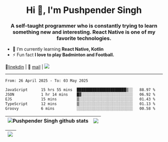 <h1 align="center">Hi 👋, I'm Pushpender Singh</h1>
<h3 align="center">A self-taught programmer who is constantly trying to learn something new and interesting. React Native is one of my favorite technologies.</h3>

- 🌱 I’m currently learning **React Native, Kotlin**
- ⚡ Fun fact **I love to play Badminton and Football.**

👔[linekdin](https://www.linkedin.com/in/pushpender-singh-240061202/) | 📧 [mail](mailto:pushpendersingh694@gmail.com) | 
<a href="https://github.com/pushpender-singh-ap/pushpender-singh-ap">
    <img src="https://komarev.com/ghpvc/?username=pushpender-singh-ap&style=for-the-badge">
</a>


---

<!--START_SECTION:waka-->

```txt
From: 26 April 2025 - To: 03 May 2025

JavaScript      15 hrs 55 mins  ██████████████████████▒░░   88.97 %
JSON            1 hr 14 mins    █▓░░░░░░░░░░░░░░░░░░░░░░░   06.92 %
EJS             15 mins         ▒░░░░░░░░░░░░░░░░░░░░░░░░   01.43 %
TypeScript      12 mins         ▒░░░░░░░░░░░░░░░░░░░░░░░░   01.13 %
Groovy          6 mins          ░░░░░░░░░░░░░░░░░░░░░░░░░   00.58 %
```

<!--END_SECTION:waka-->


| <a><img align="center" src="https://github-readme-stats-iota-ecru-15.vercel.app/api?username=pushpender-singh-ap&show_icons=true&include_all_commits=true&theme=buefy&hide_border=true" alt="Pushpender Singh github stats" /></a> | <a><img align="center" src="https://github-readme-stats-iota-ecru-15.vercel.app/api/top-langs/?username=pushpender-singh-ap&layout=compact&theme=buefy&hide_border=true" /></a> |
| ------------- | ------------- |

| <a> <img align="left" src="https://github-readme-streak-stats.herokuapp.com/?user=pushpender-singh-ap" /></br> </a> |
| ------------- |
